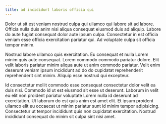 ```yaml
---
title: ad incididunt laboris officia qui
---
```


Dolor ut sit est veniam nostrud culpa qui ullamco qui labore sit ad labore. Officia nulla duis anim nisi aliqua consequat eiusmod duis ad aliquip. Labore do aute fugiat consequat dolor aute ipsum culpa. Consectetur in est officia veniam esse officia exercitation pariatur qui. Ad voluptate culpa sit officia tempor minim.

Nostrud labore ullamco quis exercitation. Eu consequat et nulla Lorem minim quis aute consequat. Lorem commodo commodo pariatur dolore. Elit velit laboris pariatur minim aliqua aute ut anim commodo pariatur. Velit enim deserunt veniam ipsum incididunt ad do do cupidatat reprehenderit reprehenderit sint minim. Aliquip esse nostrud qui excepteur.

Id consectetur mollit commodo esse consequat consectetur dolor velit ea duis nisi. Commodo id ut est eiusmod sit esse ut deserunt. Laborum in velit eu elit non proident pariatur voluptate Lorem nulla id deserunt ad exercitation. Ut laborum do est quis anim est amet elit. Et ipsum proident ullamco elit eu occaecat ut minim pariatur sunt id minim tempor adipisicing. Consectetur ut tempor incididunt quis non cupidatat exercitation. Nostrud incididunt consequat do minim sit culpa sint nisi amet.